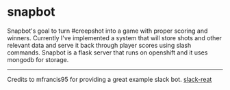 # snapbot
Snapbot's goal to turn #creepshot into a game with proper scoring and winners. Currently I've implemented a system that will store shots and other relevant data and serve it back through player scores using slash commands. Snapbot is a flask server that runs on openshift and it uses mongodb for storage. 

---
Credits to mfrancis95 for providing a great example slack bot.
[slack-reat](https://github.com/mfrancis95/slack-react)
